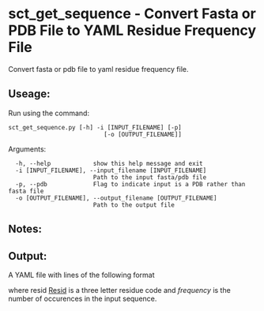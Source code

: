 sct_get_sequence - Convert Fasta or PDB File to YAML Residue Frequency File
===========================================================================

Convert fasta or pdb file to yaml residue frequency file.

Useage:
-------

Run using the command:

~~~~~~~
sct_get_sequence.py [-h] -i [INPUT_FILENAME] [-p]
                           [-o [OUTPUT_FILENAME]]
~~~~~~~

Arguments:

~~~~~~~
  -h, --help            show this help message and exit
  -i [INPUT_FILENAME], --input_filename [INPUT_FILENAME]
                        Path to the input fasta/pdb file
  -p, --pdb             Flag to indicate input is a PDB rather than fasta file
  -o [OUTPUT_FILENAME], --output_filename [OUTPUT_FILENAME]
                        Path to the output file
~~~~~~~

Notes:
------

Output:
-------

A YAML file with lines of the following format 

[Resid]: *frequency*

where resid [Resid] is a three letter residue code and *frequency* is the 
number of occurences in the input sequence.
